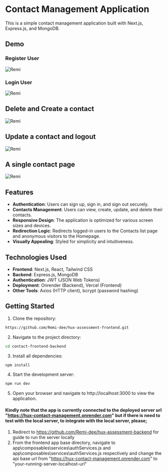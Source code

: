 # Contact Management Application

This is a simple contact management application built with Next.js, Express.js, and MongoDB.

## Demo

### Register User
![Remi](https://github.com/Remi-dee/hux-assessment-frontend/assets/96704300/df70bd35-6a2f-49c3-b025-8f9302d0cc0c)


### Login User
![Remi](https://github.com/Remi-dee/hux-assessment-frontend/assets/96704300/ac40b2c9-5442-4c49-a8a5-3b22090daef6)

## Delete and Create a contact
![Remi](https://github.com/Remi-dee/hux-assessment-frontend/assets/96704300/d9a82621-d0f5-4787-b5d4-a3acef7dfd94)

## Update a contact and logout
![Remi](https://github.com/Remi-dee/hux-assessment-frontend/assets/96704300/e0bb9d48-24e7-4e79-82bf-f9c6bd013850)



## A single contact page
![Remi](https://github.com/Remi-dee/hux-assessment-frontend/assets/96704300/b6f8cf4d-8cee-4a24-bb99-4bbdbe402f5b)



## Features

- **Authentication**: Users can sign up, sign in, and sign out securely.
- **Contacts Management**: Users can view, create, update, and delete their contacts.
- **Responsive Design**: The application is optimized for various screen sizes and devices.
- **Redirection Logic**: Redirects logged-in users to the Contacts list page and anonymous visitors to the Homepage.
- **Visually Appealing**: Styled for simplicity and intuitiveness.

## Technologies Used

- **Frontend**: Next.js, React, Tailwind CSS
- **Backend**: Express.js, MongoDB
- **Authentication**: JWT (JSON Web Tokens)
- **Deployment**: Onrender (Backend), Vercel (Frontend)
- **Other Tools**: Axios (HTTP client), bcrypt (password hashing)

## Getting Started

1. Clone the repository:

```bash
https://github.com/Remi-dee/hux-assessment-frontend.git
```



2. Navigate to the project directory:

```bash
cd contact-frontend-backend

```
3. Install all dependencies:

```bash
npm install
```

4. Start the development server:

```bash
npm run dev


```

5. Open your browser and navigate to http://localhost:3000 to view the application.



#### Kindly note that the app is currently connected to the deployed server url "https://hux-contact-management.onrender.com" but if there is need to test with the local server, to integrate with the local server, please; 

1. Redirect to https://github.com/Remi-dee/hux-assessment-backend for guide to run the server locally
2. From the frontend app base directory, navigate to app\composables\services\authServices.js and app\composables\services\authServices.js respectively and change the api base url from "https://hux-contact-management.onrender.com" to "your-running-server-localhost-url"


